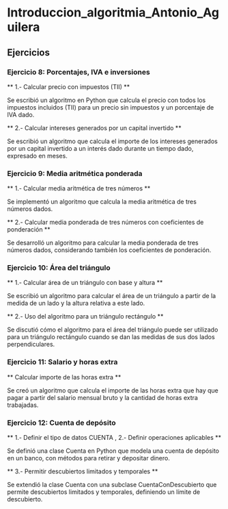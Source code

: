 # Introduccion_algoritmia_Antonio_Aguilera

## Ejercicios

### Ejercicio 8: Porcentajes, IVA e inversiones

** 1.- Calcular precio con impuestos (TII) **

Se escribió un algoritmo en Python que calcula el precio con todos los impuestos incluidos (TII) para un precio sin impuestos y un porcentaje de IVA dado.

** 2.- Calcular intereses generados por un capital invertido **

Se escribió un algoritmo que calcula el importe de los intereses generados por un capital invertido a un interés dado durante un tiempo dado, expresado en meses.

### Ejercicio 9: Media aritmética ponderada

** 1.- Calcular media aritmética de tres números **

Se implementó un algoritmo que calcula la media aritmética de tres números dados.

** 2.- Calcular media ponderada de tres números con coeficientes de ponderación **

Se desarrolló un algoritmo para calcular la media ponderada de tres números dados, considerando también los coeficientes de ponderación.

### Ejercicio 10: Área del triángulo

** 1.- Calcular área de un triángulo con base y altura **

Se escribió un algoritmo para calcular el área de un triángulo a partir de la medida de un lado y la altura relativa a este lado.

** 2.- Uso del algoritmo para un triángulo rectángulo **

Se discutió cómo el algoritmo para el área del triángulo puede ser utilizado para un triángulo rectángulo cuando se dan las medidas de sus dos lados perpendiculares.

### Ejercicio 11: Salario y horas extra

** Calcular importe de las horas extra **

Se creó un algoritmo que calcula el importe de las horas extra que hay que pagar a partir del salario mensual bruto y la cantidad de horas extra trabajadas.

### Ejercicio 12: Cuenta de depósito

** 1.- Definir el tipo de datos CUENTA , 2.- Definir operaciones aplicables **

Se definió una clase Cuenta en Python que modela una cuenta de depósito en un banco, con métodos para retirar y depositar dinero.

** 3.- Permitir descubiertos limitados y temporales **

Se extendió la clase Cuenta con una subclase CuentaConDescubierto que permite descubiertos limitados y temporales, definiendo un límite de descubierto.
